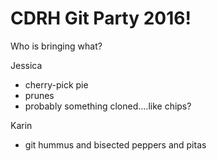 # CDRH Git Party 2016!

Who is bringing what?

Jessica
- cherry-pick pie
- prunes
- probably something cloned....like chips?

Karin
- git hummus and bisected peppers and pitas
